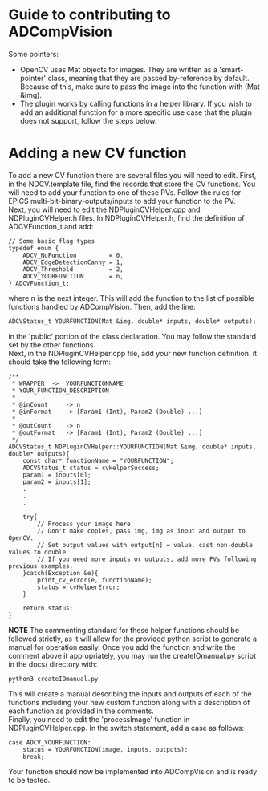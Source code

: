 # Guide to contributing to ADCompVision


Some pointers:  
* OpenCV uses Mat objects for images. They are written as a 'smart-pointer' class, meaning that they are passed
by-reference by default. Because of this, make sure to pass the image into the function with (Mat &img).
* The plugin works by calling functions in a helper library. If you wish to add an additional function for a more specific use case that the plugin does not support, follow the steps below.

# Adding a new CV function

To add a new CV function there are several files you will need to edit. First, in the NDCV.template file, find the records that store the CV functions. You will need to add your function to one of these PVs. Follow the rules for EPICS multi-bit-binary-outputs/inputs to add your function to the PV.   
Next, you will need to edit the NDPluginCVHelper.cpp and NDPluginCVHelper.h files. In NDPluginCVHelper.h, find the definition of ADCVFunction_t and add:
```
// Some basic flag types
typedef enum {
    ADCV_NoFunction         = 0,
    ADCV_EdgeDetectionCanny = 1,
    ADCV_Threshold          = 2,
    ADCV_YOURFUNCTION       = n,
} ADCVFunction_t;
```
where n is the next integer. This will add the function to the list of possible functions handled by ADCompVision. Then, add the line:

```
ADCVStatus_t YOURFUNCTION(Mat &img, double* inputs, double* outputs);
```
in the 'public' portion of the class declaration. You may follow the standard set by the other functions.   
Next, in the NDPluginCVHelper.cpp file, add your new function definition. it should take the following form:
```
/**
 * WRAPPER  ->  YOURFUNCTIONNAME
 * YOUR_FUNCTION_DESCRIPTION
 *
 * @inCount     -> n
 * @inFormat    -> [Param1 (Int), Param2 (Double) ...]
 *
 * @outCount    -> n
 * @outFormat   -> [Param1 (Int), Param2 (Double) ...]
 */
ADCVStatus_t NDPluginCVHelper::YOURFUNCTION(Mat &img, double* inputs, double* outputs){
    const char* functionName = "YOURFUNCTION";
    ADCVStatus_t status = cvHelperSuccess;
    param1 = inputs[0];
    param2 = inputs[1];
    .
    .
    .

    try{
        // Process your image here
        // Don't make copies, pass img, img as input and output to OpenCV.
        // Set output values with output[n] = value. cast non-double values to double
        // If you need more inputs or outputs, add more PVs following previous examples.
    }catch(Exception &e){
        print_cv_error(e, functionName);
        status = cvHelperError;
    }

    return status;
}
```
**NOTE** The commenting standard for these helper functions should be followed strictly, as it will allow for the provided python script to generate a manual for operation easily. Once you add the function and write the comment above it appropriately, you may run the createIOmanual.py script in the docs/ directory with:
```
python3 createIOmanual.py
```
This will create a manual describing the inputs and outputs of each of the functions including your new custom function along with a description of each function as provided in the comments.  
Finally, you need to edit the 'processImage' function in NDPluginCVHelper.cpp. In the switch statement, add a case as follows:

```
case ADCV_YOURFUNCTION:
    status = YOURFUNCTION(image, inputs, outputs);
    break;
```

Your function should now be implemented into ADCompVision and is ready to be tested.